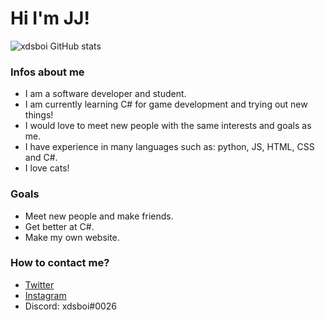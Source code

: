 # Hi I'm JJ!

![xdsboi GitHub stats](https://github-readme-stats.vercel.app/api?username=xdsboi&show_icons=true&theme=cobalt)

### Infos about me
- I am a software developer and student.
- I am currently learning C# for game development and trying out new things!
- I would love to meet new people with the same interests and goals as me.
- I have experience in many languages such as: python, JS, HTML, CSS and C#.
- I love cats!

### Goals
- Meet new people and make friends.
- Get better at C#.
- Make my own website.

### How to contact me?
- [Twitter](https://twitter.com/xdsboi)
 - [Instagram](https://www.instagram.com/xdsdev/)
- Discord: xdsboi#0026
